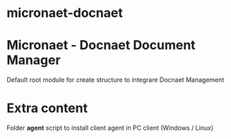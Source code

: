 # micronaet-docnaet
Micronaet - Docnaet Document Manager
====================================

Default root module for create structure to integrare Docnaet Management

Extra content
=============
Folder **agent** script to install client agent in PC client (Windows / Linux)

